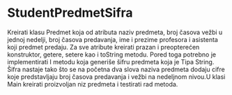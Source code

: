 # StudentPredmetSifra
Kreirati klasu Predmet koja od atributa naziv predmeta, broj časova vežbi u jednoj nedelji, broj časova predavanja, ime i prezime profesora i asistenta koji predmet predaju. Za sve atribute kreirati prazan i preopterećen konstruktor, getere, setere kao i toString metodu. Pored toga potrebno je implementirati I metodu koja generiše šifru predmeta koja je Tipa String. Šifra nastaje tako što se na početna dva slova naziva predmeta dodaju cifre koje predstavljaju broj časova predavanja i vežbi na nedeljnom nivou.U klasi Main kreirati proizvoljan niz predmeta i testirati rad metoda.
